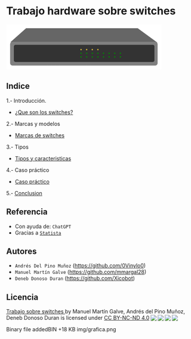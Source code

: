 # Trabajo hardware sobre switches

![img1](img/img1.png)


## Indice

1.- Introducción.

   - [¿Que son los switches?](/Documentos/introducion.md)

2.- Marcas y modelos

  - [Marcas de switches](/Documentos/marcas.md)

3.- Tipos

   - [Tipos y caracteristicas](/Documentos/caracteristicas.md)

4.- Caso práctico

   - [Caso práctico](/Documentos/practico.md)

5.- [Conclusion](/Documentos/conclusion.md) 
## Referencia

- Con ayuda de: `ChatGPT` 
- Gracias a [`Statista`](https://es.statista.com/)

## Autores

- `Andrés Del Pino Muñoz` (https://github.com/0Vinylo0)
- `Manuel Martín Galve` (https://github.com/mmargal28)
- `Deneb Donoso Duran` (https://github.com/Xicobot)

## Licencia

<p xmlns:cc="http://creativecommons.org/ns#" xmlns:dct="http://purl.org/dc/terms/"><a property="dct:title" rel="cc:attributionURL" href="https://github.com/mmargal28/Trabajo-hardware-sobre-switches">Trabajo sobre switches </a> by <span property="cc:attributionName"> Manuel Martín Galve, Andrés del Pino Muñoz, Deneb Donoso Duran</span> is licensed under <a href="http://creativecommons.org/licenses/by-nc-nd/4.0/?ref=chooser-v1" target="_blank" rel="license noopener noreferrer" style="display:inline-block;">CC BY-NC-ND 4.0<img style="height:22px!important;margin-left:3px;vertical-align:text-bottom;" src="https://mirrors.creativecommons.org/presskit/icons/cc.svg?ref=chooser-v1"><img style="height:22px!important;margin-left:3px;vertical-align:text-bottom;" src="https://mirrors.creativecommons.org/presskit/icons/by.svg?ref=chooser-v1"><img style="height:22px!important;margin-left:3px;vertical-align:text-bottom;" src="https://mirrors.creativecommons.org/presskit/icons/nc.svg?ref=chooser-v1"><img style="height:22px!important;margin-left:3px;vertical-align:text-bottom;" src="https://mirrors.creativecommons.org/presskit/icons/nd.svg?ref=chooser-v1"></a></p>
 Binary file addedBIN +18 KB 
img/grafica.png

